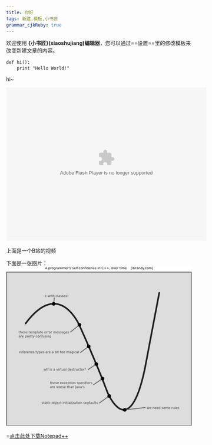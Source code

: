 ```yaml
---
title: 你好
tags: 新建,模板,小书匠
grammar_cjkRuby: true
---
```



欢迎使用 **{小书匠}(xiaoshujiang)编辑器**，您可以通过==设置==里的修改模板来改变新建文章的内容。

    def hi():
    	print "Hello World!"
        
hi~ 

<embed height="415" width="544" quality="high" allowfullscreen="true" type="application/x-shockwave-flash" src="http://static.hdslb.com/miniloader.swf" flashvars="aid=5029010&page=1" pluginspage="http://www.adobe.com/shockwave/download/download.cgi?P1_Prod_Version=ShockwaveFlash"></embed>


  上面是一个B站的视频
  
  下面是一张图片：
  ![enter description here][2]


=[点击此处下载Notepad++][3]



  [2]: ../images/cpp.jpg
  [3]: http://sw.bos.baidu.com/sw-search-sp/software/22de65944e9/npp_6.9.2_Installer.exe